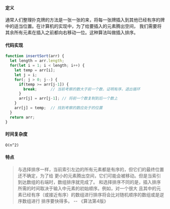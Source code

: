 #### 定义

通常人们整理扑克牌的方法是一张一张的来，将每一张牌插入到其他已经有序的牌中的适当位置。在计算机的实现中，为了给要插入的元素腾出空间，
我们需要将其余所有元素在插入之前都向右移动一位。这种算法叫做插入排序。

#### 代码实现

```javascript
function insertSort(arr) {
  let length = arr.length;
  for(let i = 1; i < length; i++) {
    let temp = arr[i];
    let j = i;
    for(; j > 0; j--) {
      if(temp >= arr[j-1]) {
        break;      // 当前考察的数大于前一个数，证明有序，退出循环
      }
      arr[j] = arr[j-1]; // 将前一个数复制到后一个数上
    }
    arr[j] = temp;  // 找到考察的数应处于的位置
  }
  return arr;
}
```

#### 时间复杂度

```markdown
O(n^2)
```

#### 特点

> 与选择排序一样，当前索引左边的所有元素都是有序的，但它们的最终位置还不确定，为了给 更小的元素腾出空间，它们可能会被移动。但是当索引到达数组的右端时，数组排序就完成了。
> 和选择排序不同的是，插入排序所需的时间取决于输入中元素的初始顺序。例如，对一个很大 且其中的元素已经有序（或接近有序）的数组进行排序将会比对随机顺序的数组或是逆序数组进行 排序要快得多。 -- 《算法第4版》
